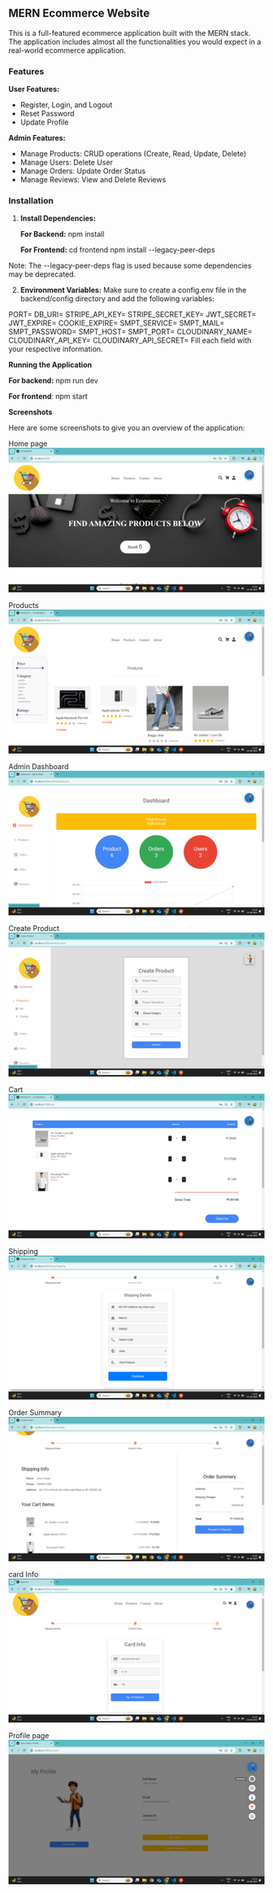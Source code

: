 ## MERN Ecommerce Website
This is a full-featured ecommerce application built with the MERN stack. The application includes almost all the functionalities you would expect in a real-world ecommerce application.

### Features
**User Features:**
- Register, Login, and Logout
- Reset Password
- Update Profile

**Admin Features:**
- Manage Products: CRUD operations (Create, Read, Update, Delete)
- Manage Users: Delete User
- Manage Orders: Update Order Status
- Manage Reviews: View and Delete Reviews

### Installation
1. **Install Dependencies:**

   **For Backend:**
    npm install

   **For Frontend:**
    cd frontend     npm install --legacy-peer-deps

Note: The --legacy-peer-deps flag is used because some dependencies may be deprecated.

2. **Environment Variables:**
Make sure to create a config.env file in the backend/config directory and add the following variables:

PORT=
DB_URI=
STRIPE_API_KEY=
STRIPE_SECRET_KEY=
JWT_SECRET=
JWT_EXPIRE=
COOKIE_EXPIRE=
SMPT_SERVICE=
SMPT_MAIL=
SMPT_PASSWORD=
SMPT_HOST=
SMPT_PORT=
CLOUDINARY_NAME=
CLOUDINARY_API_KEY=
CLOUDINARY_API_SECRET=
Fill each field with your respective information.

**Running the Application** 

**For backend:**
npm run dev

**For frontend**:
npm start

**Screenshots**

Here are some screenshots to give you an overview of the application:

Home page
![Screenshot1](<Screenshot (62).png>)

Products
![Screenshot2](<Screenshot (63).png>)

Admin Dashboard
![Screenshot7](<Screenshot (72).png>)

Create Product
![Screenshot6](<Screenshot (73).png>) 

Cart
![Screenshot5](<Screenshot (64).png>)

Shipping
![Screenshot4](<Screenshot (65).png>) 

Order Summary
![Screenshot3](<Screenshot (66).png>)

card Info
![Screenshot10](<Screenshot (67).png>)

Profile page
![Screenshot8](<Screenshot (71).png>) 
